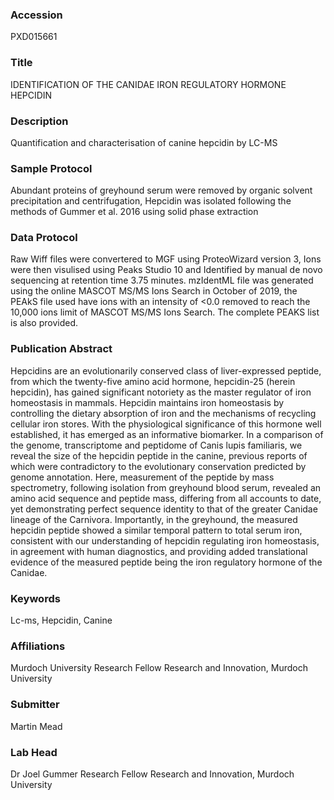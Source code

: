 ### Accession
PXD015661

### Title
IDENTIFICATION OF THE CANIDAE IRON REGULATORY HORMONE HEPCIDIN

### Description
Quantification and characterisation of canine hepcidin by LC-MS

### Sample Protocol
Abundant proteins of greyhound serum were removed by organic solvent precipitation and centrifugation, Hepcidin was isolated following the methods of Gummer et al. 2016 using solid phase extraction

### Data Protocol
Raw Wiff files were convertered to MGF using ProteoWizard version 3, Ions were then visulised using Peaks Studio 10 and Identified by manual de novo sequencing at retention time 3.75 minutes. mzIdentML file was generated using the online MASCOT MS/MS Ions Search in October of 2019, the PEAkS file used have ions with an intensity of <0.0 removed to reach the 10,000 ions limit of MASCOT MS/MS Ions Search. The complete PEAKS list is also provided.

### Publication Abstract
Hepcidins are an evolutionarily conserved class of liver-expressed peptide, from which the twenty-five amino acid hormone, hepcidin-25 (herein hepcidin), has gained significant notoriety as the master regulator of iron homeostasis in mammals. Hepcidin maintains iron homeostasis by controlling the dietary absorption of iron and the mechanisms of recycling cellular iron stores. With the physiological significance of this hormone well established, it has emerged as an informative biomarker. In a comparison of the genome, transcriptome and peptidome of Canis lupis familiaris, we reveal the size of the hepcidin peptide in the canine, previous reports of which were contradictory to the evolutionary conservation predicted by genome annotation. Here, measurement of the peptide by mass spectrometry, following isolation from greyhound blood serum, revealed an amino acid sequence and peptide mass, differing from all accounts to date, yet demonstrating perfect sequence identity to that of the greater Canidae lineage of the Carnivora. Importantly, in the greyhound, the measured hepcidin peptide showed a similar temporal pattern to total serum iron, consistent with our understanding of hepcidin regulating iron homeostasis, in agreement with human diagnostics, and providing added translational evidence of the measured peptide being the iron regulatory hormone of the Canidae.

### Keywords
Lc-ms, Hepcidin, Canine

### Affiliations
Murdoch University
Research Fellow  Research and Innovation, Murdoch University

### Submitter
Martin Mead

### Lab Head
Dr Joel Gummer
Research Fellow  Research and Innovation, Murdoch University


